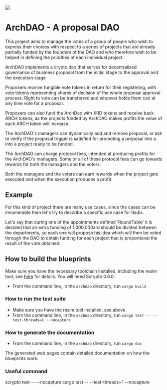 ![](./archdao:black.jpg)

# ArchDAO - A proposal DAO

This project aims to manage the votes of a group of people who wish to express their choices with respect to a series of projects that are already partially funded by the founders of the DAO and who therefore wish to be helped in defining the priorities of each individual project.

ArchDAO implements a crypto dao that serves for decentralized governance of business proposal from the initial stage to the approval and the execution stage

Proposers receive fungible vote tokens in return for their registering, with vote tokens representing shares of decision of the
whole proposal approval process. 
Right to vote can be transferred and whoever holds them can at any time vote for a proposal. 

Proposers can also fund the ArchDao with XRD tokens and receive back ARCH tokens, as the projects funded by ArchDAO makes profits the value of each ARCH token will increase.

The ArchDAO's managers can dynamically add and remove proposal, or ask to verify if the proposal trigger is satisfied for promoting a proposal into a into a project ready to be funded.

The ArchDAO can charge protocol fees, intended at producing profits for the ArchDAO's managers. Some or all of these protocol fees can go
towards rewards for both the managers and the voters.

Both the managers and the voters can earn rewards when the project gets executed and when the execution produces a profit.

## Example

For this kind of project there are many use cases, since the cases can be innumerable then let's try to describe a specific use case for Radix.

Let's say that during one of the appointments defined 'RoundTable' it is decided that an extra funding of 1,000,000xrd should be divided between the departments, so each one will propose his idea which will then be voted through the DAO to obtain funding for each project that is proportional the result of the vote obtained.

## How to build the blueprints

Make sure you have the necessary toolchain installed, including the
resim tool, see
[here](https://docs.radixdlt.com/main/scrypto/getting-started/install-scrypto.html)
for details. You will need Scrypto 0.6.0.
- From the command line, in the `archdao` directory, run `cargo build`

### How to run the test suite

- Make sure you have the resim tool installed, see above.
- From the command line, in the `archdao` directory, run `cargo test -- --test-threads=1 --nocapture`

### How to generate the documentation

- From the command line, in the `archdao` directory, run `cargo doc`

The generated web pages contain detailed documentation on how the blueprints work.

### Useful command
scrypto test -- --nocapture
cargo test -- --test-threads=1 --nocapture


